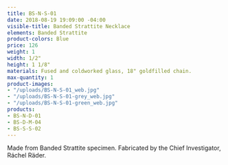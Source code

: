 ```yaml
---
title: BS-N-S-01
date: 2018-08-19 19:09:00 -04:00
visible-title: Banded Strattite Necklace
elements: Banded Strattite
product-colors: Blue
price: 126
weight: 1
width: 1/2"
height: 1 1/8"
materials: Fused and coldworked glass, 18" goldfilled chain.
max-quantity: 1
product-images:
- "/uploads/BS-N-S-01_web.jpg"
- "/uploads/BS-N-S-01-grey_web.jpg"
- "/uploads/BS-N-S-01-green_web.jpg"
products:
- BS-N-D-01
- BS-D-M-04
- BS-S-S-02
---
```


Made from Banded Strattite specimen. Fabricated by the Chief Investigator, Ráchel Räder.